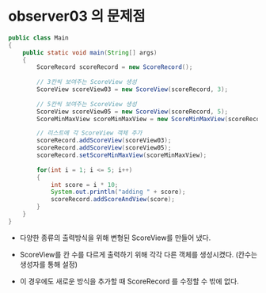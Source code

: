 # observer03 의 문제점

```java
public class Main
{
	public static void main(String[] args)
	{
		ScoreRecord scoreRecord = new ScoreRecord();
		
		// 3칸씩 보여주는 ScoreView 생성
		ScoreView scoreView03 = new ScoreView(scoreRecord, 3);
		
		// 5칸씩 보여주는 ScoreView 생성
		ScoreView scoreView05 = new ScoreView(scoreRecord, 5);
		ScoreMinMaxView scoreMinMaxView = new ScoreMinMaxView(scoreRecord);

		// 리스트에 각 ScoreView 객체 추가
		scoreRecord.addScoreView(scoreView03);
		scoreRecord.addScoreView(scoreView05);
		scoreRecord.setScoreMinMaxView(scoreMinMaxView);
		
		for(int i = 1; i <= 5; i++)
		{
			int score = i * 10;
			System.out.println("adding " + score);
			scoreRecord.addScoreAndView(score);
		}
	}
}
```

* 다양한 종류의 출력방식을 위해 변형된 ScoreView를 만들어 냈다.

* ScoreView를 칸 수를 다르게 출력하기 위해  각각 다른 객체를 생성시켰다. (칸수는 생성자를 통해 설정)

* 이 경우에도 새로운 방식을 추가할 때 ScoreRecord 를 수정할 수 밖에 없다.